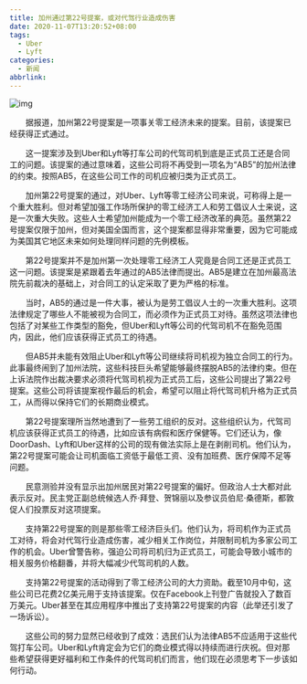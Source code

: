 ```yaml
---
title: 加州通过第22号提案，或对代驾行业造成伤害
date: 2020-11-07T13:20:52+08:00
tags:
  - Uber
  - Lyft
categories:
  - 新闻
abbrlink:
---
```


![img](https://cdn.jsdelivr.net/gh/yakeing/Documentation@main/Hexo/images/a6d9-kcpxnwv4131795.jpg)

　　据报道，加州第22号提案是一项事关零工经济未来的提案。目前，该提案已经获得正式通过。

　　这一提案涉及到Uber和Lyft等打车公司的代驾司机到底是正式员工还是合同工的问题。该提案的通过意味着，这些公司将不再受到一项名为“AB5”的加州法律的约束。按照AB5，在这些公司工作的司机应被归类为正式员工。

　　加州第22号提案的通过，对Uber、Lyft等零工经济公司来说，可称得上是一个重大胜利。但对希望加强工作场所保护的零工经济工人和劳工倡议人士来说，这是一次重大失败。这些人士希望加州能成为一个零工经济改革的典范。虽然第22号提案仅限于加州，但对美国全国而言，这个提案都显得非常重要，因为它可能成为美国其它地区未来如何处理同样问题的先例模板。

　　第22号提案并不是加州第一次处理零工经济工人究竟是合同工还是正式员工这一问题。该提案是紧跟着去年通过的AB5法律而提出。AB5是建立在加州最高法院先前裁决的基础上，对合同工的认定采取了更为严格的标准。

　　当时，AB5的通过是一件大事，被认为是劳工倡议人士的一次重大胜利。这项法律规定了哪些人不能被视为合同工，而必须作为正式员工对待。虽然这项法律也包括了对某些工作类型的豁免，但Uber和Lyft等公司的代驾司机不在豁免范围内，因此，他们应该获得正式员工的待遇。

　　但AB5并未能有效阻止Uber和Lyft等公司继续将司机视为独立合同工的行为。此事最终闹到了加州法院，这些科技巨头希望能够最终摆脱AB5的法律约束。但在上诉法院作出裁决要求必须将代驾司机视为正式员工后，这些公司提出了第22号提案。这些公司将该提案视作最后的机会，希望可以阻止将代驾司机升格为正式员工，从而得以保持它们的长期商业模式。

　　第22号提案理所当然地遭到了一些劳工组织的反对。这些组织认为，代驾司机应该获得正式员工的待遇，比如应该有病假和医疗保健等。它们还认为，像DoorDash、Lyft和Uber这样的公司的现有做法实际上是在剥削司机。他们认为，第22号提案可能会让司机面临工资低于最低工资、没有加班费、医疗保障不足等问题。

　　民意测验并没有显示出加州居民对第22号提案的偏好。但政治人士大都对此表示反对。民主党正副总统候选人乔·拜登、贺锦丽以及参议员伯尼·桑德斯，都敦促人们投票反对这项提案。

　　支持第22号提案的则是那些零工经济巨头们。他们认为，将司机作为正式员工对待，将会对代驾行业造成伤害，减少相关工作岗位，并限制司机为多家公司工作的机会。Uber曾警告称，强迫公司将司机归为正式员工，可能会导致小城市的相关服务价格翻番，并将大幅减少代驾司机的人数。

　　支持第22号提案的活动得到了零工经济公司的大力资助。截至10月中旬，这些公司已花费2亿美元用于支持该提案。仅在Facebook上刊登广告就投入了数百万美元。Uber甚至在其应用程序中推出了支持第22号提案的内容（此举还引发了一场诉讼）。

　　这些公司的努力显然已经收到了成效：选民们认为法律AB5不应适用于这些代驾打车公司。Uber和Lyft肯定会为它们的商业模式得以持续而进行庆祝。但对那些希望获得更好福利和工作条件的代驾司机们而言，他们现在必须思考下一步该如何行动。